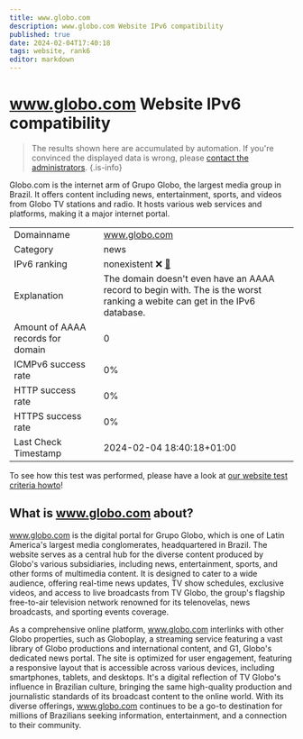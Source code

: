 ```yaml
---
title: www.globo.com
description: www.globo.com Website IPv6 compatibility
published: true
date: 2024-02-04T17:40:18
tags: website, rank6
editor: markdown
---
```


# www.globo.com Website IPv6 compatibility

> The results shown here are accumulated by automation. If you're convinced the displayed data is wrong, please [contact the administrators](/howto/chat). 
{.is-info}

Globo.com is the internet arm of Grupo Globo, the largest media group in Brazil. It offers content including news, entertainment, sports, and videos from Globo TV stations and radio. It hosts various web services and platforms, making it a major internet portal.


|   |   |
| - | - |
| Domainname | www.globo.com
| Category | news |
| IPv6 ranking | nonexistent :x: [🔗](/howto/ranking) |
| Explanation | The domain doesn't even have an AAAA record to begin with. The is the worst ranking a webite can get in the IPv6 database. |
| Amount of AAAA records for domain | 0 |
| ICMPv6 success rate | 0%|
| HTTP success rate | 0% |
| HTTPS success rate | 0% |
| Last Check Timestamp | 2024-02-04 18:40:18+01:00 |

To see how this test was performed, please have a look at [our website test criteria howto](/howto/testcriteria/website)!


## What is www.globo.com about?
www.globo.com is the digital portal for Grupo Globo, which is one of Latin America's largest media conglomerates, headquartered in Brazil. The website serves as a central hub for the diverse content produced by Globo's various subsidiaries, including news, entertainment, sports, and other forms of multimedia content. It is designed to cater to a wide audience, offering real-time news updates, TV show schedules, exclusive videos, and access to live broadcasts from TV Globo, the group's flagship free-to-air television network renowned for its telenovelas, news broadcasts, and sporting events coverage.

As a comprehensive online platform, www.globo.com interlinks with other Globo properties, such as Globoplay, a streaming service featuring a vast library of Globo productions and international content, and G1, Globo's dedicated news portal. The site is optimized for user engagement, featuring a responsive layout that is accessible across various devices, including smartphones, tablets, and desktops. It's a digital reflection of TV Globo's influence in Brazilian culture, bringing the same high-quality production and journalistic standards of its broadcast content to the online world. With its diverse offerings, www.globo.com continues to be a go-to destination for millions of Brazilians seeking information, entertainment, and a connection to their community.


